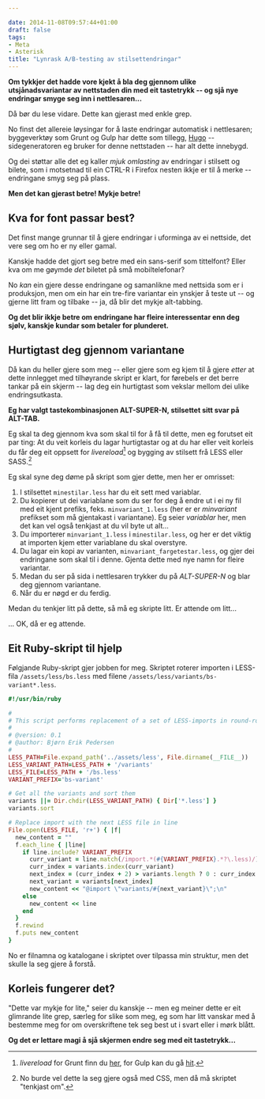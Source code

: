 ```yaml
---

date: 2014-11-08T09:57:44+01:00
draft: false
tags:
- Meta
- Asterisk
title: "Lynrask A∕B-testing av stilsettendringar"
---
```

**Om tykkjer det hadde vore kjekt å bla deg gjennom ulike utsjånadsvariantar av nettstaden din med eit tastetrykk -- og sjå nye endringar smyge seg inn i nettlesaren...**

Då bør du lese vidare. Dette kan gjerast med enkle grep.

 <!--more-->

No finst det allereie løysingar for å laste endringar automatisk i nettlesaren; byggeverktøy som Grunt og Gulp har dette som tillegg, [Hugo](http://gohugo.io/) -- sidegeneratoren eg bruker for denne nettstaden -- har alt dette innebygd.

Og dei støttar alle det eg kaller _mjuk omlasting_ av endringar i stilsett og bilete, som i motsetnad til ein CTRL-R i Firefox nesten ikkje er til å merke -- endringane smyg seg på plass.

**Men det kan gjerast betre! Mykje betre!**

## Kva for font passar best?
Det finst mange grunnar til å gjere endringar i uforminga av ei nettside, det vere seg om ho er ny eller gamal.

Kanskje hadde det gjort seg betre med ein sans-serif som tittelfont? Eller kva om me gøymde _det_ biletet på små mobiltelefonar?

No _kan_ ein gjere desse endringane og samanlikne med nettsida som er i produksjon, men om ein har ein tre-fire variantar ein ynskjer å teste ut -- og gjerne litt fram og tilbake -- ja, då blir det mykje alt-tabbing.

**Og det blir ikkje betre om endringane har fleire interessentar enn deg sjølv, kanskje kundar som betaler for plunderet.**

## Hurtigtast deg gjennom variantane

Då kan du heller gjere som meg -- eller gjere som eg kjem til å gjere _etter_ at dette innlegget med tilhøyrande skript er klart, for førebels er det berre tankar på ein skjerm -- lag deg ein hurtigtast som vekslar mellom dei ulike endringsutkasta.

**Eg har valgt tastekombinasjonen ALT-SUPER-N, stilsettet sitt svar på ALT-TAB.**

Eg skal ta deg gjennom kva som skal til for å få til dette, men eg forutset eit par ting: At du veit korleis du lagar hurtigtastar og at du har eller veit korleis du får deg eit oppsett for _livereload_[^livereload] og bygging av stilsett frå LESS eller SASS.[^cssalt]

Eg skal syne deg døme på skript som gjer dette, men her er omrisset:

1. I stilsettet `minestilar.less` har du eit sett med variablar.
1. Du kopierer ut dei variablane som du ser for deg å endre ut i ei ny fil med eit kjent prefiks, feks. `minvariant_1.less` (her er er _minvariant_ prefikset som må gjentakast i variantane). Eg seier _variablar_ her, men det kan vel også tenkjast at du vil byte ut alt...
1. Du importerer `minvariant_1.less` i `minestilar.less`, og her er det viktig at importen kjem etter variablane du skal overstyre.
1. Du lagar ein kopi av varianten, `minvariant_fargetestar.less`, og gjer dei endringane som skal til i denne. Gjenta dette med nye namn for fleire variantar.
1. Medan du ser på sida i nettlesaren trykker du på _ALT-SUPER-N_ og blar deg gjennom variantane.
1. Når du er nøgd er du ferdig. 

Medan du tenkjer litt på dette, så må eg skripte litt. Er attende om litt... 

... OK, då er eg attende.

## Eit Ruby-skript til hjelp

Følgjande Ruby-skript gjer jobben for meg. Skriptet roterer importen i LESS-fila `/assets/less/bs.less` med filene `/assets/less/variants/bs-variant*.less`. 

``` rb
#!/usr/bin/ruby

#
# This script performs replacement of a set of LESS-imports in round-robin style.
#
# @version: 0.1
# @author: Bjørn Erik Pedersen
#
LESS_PATH=File.expand_path('../assets/less', File.dirname(__FILE__))
LESS_VARIANT_PATH=LESS_PATH + '/variants'
LESS_FILE=LESS_PATH + '/bs.less'
VARIANT_PREFIX='bs-variant'

# Get all the variants and sort them
variants ||= Dir.chdir(LESS_VARIANT_PATH) { Dir['*.less'] }
variants.sort

# Replace import with the next LESS file in line
File.open(LESS_FILE, 'r+') { |f|
  new_content = ""
  f.each_line { |line|
    if line.include? VARIANT_PREFIX
      curr_variant = line.match(/import.*(#{VARIANT_PREFIX}.*?\.less)/)[1]
      curr_index = variants.index(curr_variant)
      next_index = (curr_index + 2) > variants.length ? 0 : curr_index + 1
      next_variant = variants[next_index]
      new_content << "@import \"variants/#{next_variant}\";\n"
    else
      new_content << line
    end
  }
  f.rewind
  f.puts new_content
}

```

No er filnamna og katalogane i skriptet over tilpassa min struktur, men det skulle la seg gjere å forstå.

## Korleis fungerer det?

"Dette var mykje for lite," seier du kanskje -- men eg meiner dette er eit glimrande lite grep, særleg for slike som meg, eg som har litt vanskar med å bestemme meg for om overskriftene tek seg best ut i svart eller i mørk blått.

**Og det er lettare magi å sjå skjermen endre seg med eit tastetrykk...** 

[^livereload]: _livereload_ for Grunt finn du [her](https://github.com/gruntjs/grunt-contrib-livereload), for Gulp kan du gå [hit](https://github.com/vohof/gulp-livereload).
[^cssalt]: No burde vel dette la seg gjere også med CSS, men då må skriptet "tenkjast om".